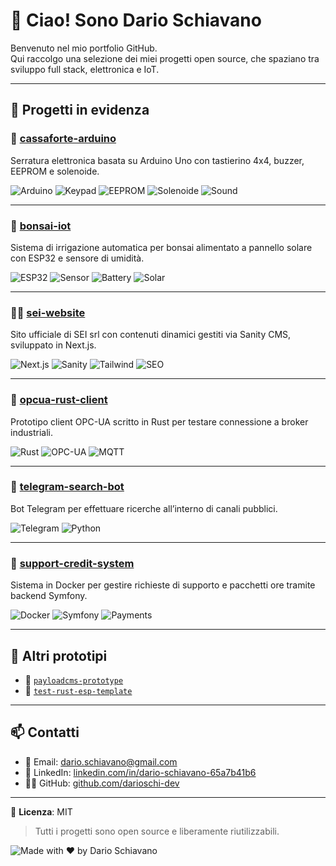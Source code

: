 # 👋 Ciao! Sono Dario Schiavano

Benvenuto nel mio portfolio GitHub.  
Qui raccolgo una selezione dei miei progetti open source, che spaziano tra sviluppo full stack, elettronica e IoT.

---

## 🧰 Progetti in evidenza

### 🔐 [cassaforte-arduino](https://github.com/darioschi-dev/cassaforte-arduino)
Serratura elettronica basata su Arduino Uno con tastierino 4x4, buzzer, EEPROM e solenoide.

![Arduino](https://img.shields.io/badge/board-arduino-blue)
![Keypad](https://img.shields.io/badge/input-keypad-9cf)
![EEPROM](https://img.shields.io/badge/storage-eeprom-orange)
![Solenoide](https://img.shields.io/badge/lock-solenoid-success)
![Sound](https://img.shields.io/badge/sound-buzzer-lightgrey)

---

### 🌱 [bonsai-iot](https://github.com/darioschi-dev/bonsai-iot)
Sistema di irrigazione automatica per bonsai alimentato a pannello solare con ESP32 e sensore di umidità.

![ESP32](https://img.shields.io/badge/mcu-esp32-blue)
![Sensor](https://img.shields.io/badge/sensor-soil--moisture-green)
![Battery](https://img.shields.io/badge/power-li--ion-yellow)
![Solar](https://img.shields.io/badge/energy-solar-brightgreen)

---

### 🧑‍💼 [sei-website](https://github.com/darioschi-dev/sei-website)
Sito ufficiale di SEI srl con contenuti dinamici gestiti via Sanity CMS, sviluppato in Next.js.

![Next.js](https://img.shields.io/badge/framework-next.js-black)
![Sanity](https://img.shields.io/badge/cms-sanity-f03)
![Tailwind](https://img.shields.io/badge/ui-tailwindcss-38bdf8)
![SEO](https://img.shields.io/badge/seo-optimized-success)

---

### 📡 [opcua-rust-client](https://github.com/darioschi-dev/opcua-rust-client)
Prototipo client OPC-UA scritto in Rust per testare connessione a broker industriali.

![Rust](https://img.shields.io/badge/lang-rust-orange)
![OPC-UA](https://img.shields.io/badge/protocol-opcua-blueviolet)
![MQTT](https://img.shields.io/badge/broker-mqtt-yellow)

---

### 🤖 [telegram-search-bot](https://github.com/darioschi-dev/telegram-search-bot)
Bot Telegram per effettuare ricerche all’interno di canali pubblici.

![Telegram](https://img.shields.io/badge/platform-telegram-0088cc)
![Python](https://img.shields.io/badge/lang-python-blue)

---

### 💬 [support-credit-system](https://github.com/darioschi-dev/support-credit-system)
Sistema in Docker per gestire richieste di supporto e pacchetti ore tramite backend Symfony.

![Docker](https://img.shields.io/badge/env-docker-blue)
![Symfony](https://img.shields.io/badge/backend-symfony-black)
![Payments](https://img.shields.io/badge/payments-paypal--satispay-red)

---

## 🧪 Altri prototipi

- 🧰 [`payloadcms-prototype`](https://github.com/darioschi-dev/payloadcms-prototype)
- 🧪 [`test-rust-esp-template`](https://github.com/darioschi-dev/test-rust-esp-template)

---

## 📫 Contatti

- 📧 Email: [dario.schiavano@gmail.com](mailto:dario.schiavano@gmail.com)
- 💼 LinkedIn: [linkedin.com/in/dario-schiavano-65a7b41b6](https://www.linkedin.com/in/dario-schiavano-65a7b41b6/)
- 🧑‍💻 GitHub: [github.com/darioschi-dev](https://github.com/darioschi-dev)

---

🪪 **Licenza**: MIT  
> Tutti i progetti sono open source e liberamente riutilizzabili.

![Made with ❤️ by Dario Schiavano](https://img.shields.io/badge/Made%20with-%E2%9D%A4%EF%B8%8F%20by%20Dario%20Schiavano-blue)

<!-- Forza aggiornamento -->
